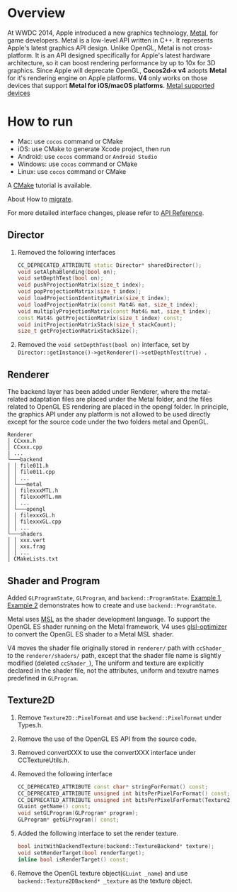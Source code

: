 # Overview
At WWDC 2014, Apple introduced a new graphics technology, [Metal](https://developer.apple.com/documentation/metal?language=objc), for game developers. Metal is a low-level API written in C++. It represents Apple's latest graphics API design. Unlike OpenGL, Metal is not cross-platform. It is an API designed specifically for Apple's latest hardware architecture, so it can boost rendering performance by up to 10x for 3D graphics. Since Apple will deprecate OpenGL, __Cocos2d-x v4__ adopts __Metal__ for it's rendering engine on Apple platforms. __V4__ only works on those devices that support __Metal for iOS/macOS platforms__. [Metal supported devices](https://en.wikipedia.org/wiki/Metal_(API)#Supported_GPUs)

# How to run

- Mac: use `cocos` command or CMake
- iOS: use CMake to generate Xcode project, then run
- Android: use `cocos` command or `Android Studio`
- Windows: use `cocos` command or CMake
- Linux: use `cocos` command or CMake

A [CMake](../installation/CMake-Guide.md) tutorial is available.

About How to [migrate](migration.md).

For more detailed interface changes, please refer to [API Reference](../apichange/api_change_v4.md).

## Director

1. Removed the following interfaces

   ```c++
   CC_DEPRECATED_ATTRIBUTE static Director* sharedDirector();
   void setAlphaBlending(bool on);
   void setDepthTest(bool on);
   void pushProjectionMatrix(size_t index);
   void popProjectionMatrix(size_t index);
   void loadProjectionIdentityMatrix(size_t index);
   void loadProjectionMatrix(const Mat4& mat, size_t index);
   void multiplyProjectionMatrix(const Mat4& mat, size_t index);
   const Mat4& getProjectionMatrix(size_t index) const;
   void initProjectionMatrixStack(size_t stackCount);
   size_t getProjectionMatrixStackSize();
   ```

2. Removed the `void setDepthTest(bool on)` interface, set by `Director::getInstance()->getRenderer()->setDepthTest(true) `.

## Renderer

The backend layer has been added under Renderer, where the metal-related adaptation files are placed under the Metal folder, and the files related to OpenGL ES rendering are placed in the opengl folder. In principle, the graphics API under any platform is not allowed to be used directly except for the source code under the two folders metal and OpenGL.

```
Renderer
│ CCxxx.h
│ CCxxx.cpp
| ...
└───backend
│ │ file011.h
│ │ file011.cpp
│ │ ...
│ └───metal
│ │ filexxxMTL.h
│ │ filexxxMTL.mm
│ │ ...
│ └───opengl
│ │ filexxxGL.h
│ │ filexxxGL.cpp
│ │ ...
└───shaders
│ │ xxx.vert
│ │ xxx.frag
│ │ ...
│ CMakeLists.txt
```

## Shader and Program
Added `GLProgramState`, `GLProgram`, and `backend::ProgramState`. [Example 1](spriteTutorial.md), [Example 2](customCommandTutorial.md) demonstrates how to create and use `backend::ProgramState`.

Metal uses [MSL](https://developer.apple.com/metal/Metal-Shading-Language-Specification.pdf?language=objc#//apple_ref/doc/uid/TP40014364) as the shader development language. To support the OpenGL ES shader running on the Metal framework, V4 uses [glsl-optimizer](https://github.com/cocos2d/glsl-optimizer) to convert the OpenGL ES shader to a Metal MSL shader.

V4 moves the shader file originally stored in `renderer/` path with `ccShader_` to the `renderer/shaders/` path, except that the shader file name is slightly modified (deleted `ccShader_`), The uniform and texture are explicitly declared in the shader file, not the attributes, uniform and texutre names predefined in `GLProgram`.

## Texture2D

1. Remove `Texture2D::PixelFormat` and use `backend::PixelFormat` under Types.h.

2. Remove the use of the OpenGL ES API from the source code.

3. Removed convertXXX to use the convertXXX interface under CCTextureUtils.h.

4. Removed the following interface

   ```c++
   CC_DEPRECATED_ATTRIBUTE const char* stringForFormat() const;
   CC_DEPRECATED_ATTRIBUTE unsigned int bitsPerPixelForFormat() const;
   CC_DEPRECATED_ATTRIBUTE unsigned int bitsPerPixelForFormat(Texture2D::PixelFormat format) const;
   GLuint getName() const;
   void setGLProgram(GLProgram* program);
   GLProgram* getGLProgram() const;
   ```

5. Added the following interface to set the render texture.

   ```c++
   bool initWithBackendTexture(backend::TextureBackend* texture);
   void setRenderTarget(bool renderTarget);
   inline bool isRenderTarget() const;
   ```

6. Remove the OpenGL texture object(`GLuint _name`) and use `backend::Texture2DBackend* _texture` as the texture object.
